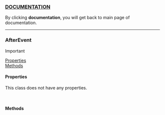 <h3>
    <a href="../README.md">
        DOCUMENTATION
    </a>
</h3>

<p>
    By clicking <b>documentation</b>, you will get back to main page of documentation.
</p>

<hr />

<h3>
   AfterEvent 
</h3>

> [!IMPORTANT]
> <a href="#properties">Properties</a>  
> <a href="#methods">Methods</a>

<h4 id="properties">
    Properties
</h4>

<p>
    This class does not have any properties.
</p>

<br />

<h4 id="methods">
    Methods
</h4>